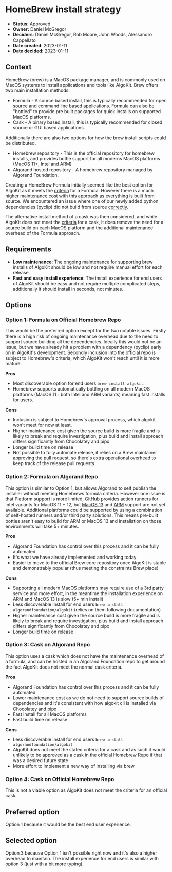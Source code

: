 # HomeBrew install strategy

- **Status**: Approved
- **Owner:** Daniel McGregor
- **Deciders**: Daniel McGregor, Rob Moore, John Woods, Alessandro Cappellato
- **Date created**: 2023-01-11
- **Date decided:** 2023-01-11

## Context

HomeBrew (brew) is a MacOS package manager, and is commonly used on MacOS systems to install applications and tools like AlgoKit. Brew offers two main installation methods.

 * Formula - A source based install, this is typically recommended for open source and command line based applications. Formula can also be "bottled" to provide pre built packages for quick installs on supported MacOS platforms.
 * Cask - A binary based install, this is typically recommended for closed source or GUI based applications.

Additionally there are also two options for how the brew install scripts could be distributed.

* Homebrew repository - This is the official repository for homebrew installs, and provides bottle support for all moderns MacOS platforms (MacOS 11+, Intel and ARM)
* Algorand hosted repository - A homebrew repository managed by Algorand Foundation.

Creating a HomeBrew Formula initially seemed like the best option for AlgoKit as it meets the [criteria](https://docs.brew.sh/Acceptable-Formulae) for a Formula. However there is a much higher maintenance cost with this approach as everything is built from source. We encountered an issue where one of our newly added python dependencies (pyclip) did not build from source [correctly](https://github.com/algorandfoundation/homebrew-tap/actions/runs/3884956190/jobs/6628201057#step:8:2871). 

The alternative install method of a cask was then considered, and while AlgoKit does not meet the [criteria](https://docs.brew.sh/Acceptable-Casks) for a cask, it does remove the need for a source build on each MacOS platform and the additional maintenance overhead of the Formula approach.

## Requirements

- **Low maintenance**: The ongoing maintenance for supporting brew installs of AlgoKit should be low and not require manual effort for each release.
- **Fast and easy install experience**: The install experience for end users of AlgoKit should be easy and not require multiple complicated steps, additionally it should install in seconds, not minutes.

## Options

### Option 1: Formula on Official Homebrew Repo

This would be the preferred option except for the two notable issues. Firstly there is a high risk of ongoing maintenance overhead due to the need to support source building all the dependencies. Ideally this would not be an issue, but we have already hit a problem with a dependency (pyclip) early on in AlgoKit's development. Secondly inclusion into the official repo is subject to Homebrew's criteria, which AlgoKit won't reach until it is more mature.

**Pros**
* Most discoverable option for end users `brew install algokit`.
* Homebrew supports automatically bottling on all modern MacOS platforms (MacOS 11+ both Intel and ARM variants) meaning fast installs for users.

**Cons**
* Inclusion is subject to Homebrew's approval process, which algokit won't meet for now at least.
* Higher maintenance cost given the source build is more fragile and is likely to break and require investigation, plus build and install approach differs significantly from Chocolatey and pipx
* Longer build time on release
* Not possible to fully automate release, it relies on a Brew maintainer approving the pull request, so there's extra operational overhead to keep track of the release pull requests

### Option 2: Formula on Algorand Repo

This option is similar to Option 1, but allows Algorand to self publish the installer without meeting Homebrews formula criteria. However one issue is that Platform support is more limited, GitHub provides action runners for intel variants for MacOS 11 + 12, but [MacOS 13](https://github.com/github/roadmap/issues/620) and [ARM](https://github.com/github/roadmap/issues/528) support are not yet available. Additional platforms could be supported by using a combination of self-hosted runners and/or third party solutions. This means pre-built bottles aren't easy to build for ARM or MacOS 13 and installation on those environments will take 5+ minutes.

**Pros**
* Algorand Foundation has control over this process and it can be fully automated
* It's what we have already implemented and working today
* Easier to move to the official Brew core repository once AlgoKit is stable and demonstrably popular (thus meeting the constraints Brew place)

**Cons**
* Supporting all modern MacOS platforms may require use of a 3rd party service and more effort, in the meantime the installation experience on ARM and MacOS 13 is slow (5+ min install)
* Less discoverable install for end users `brew install algorandfoundation/algokit` (relies on them following documentation)
* Higher maintenance cost given the source build is more fragile and is likely to break and require investigation, plus build and install approach differs significantly from Chocolatey and pipx
* Longer build time on release

### Option 3: Cask on Algorand Repo

This option uses a cask which does not have the maintenance overhead of a formula, and can be hosted in an Algorand Foundation repo to get around the fact AlgoKit does not meet the normal cask criteria.

**Pros**
* Algorand Foundation has control over this process and it can be fully automated
* Lower maintenance cost as we do not need to support source builds of dependencies and it's consistent with how algokit cli is installed via Chocolatey and pipx
* Fast install for all MacOS platforms
* Fast build time on release

**Cons**
* Less discoverable install for end users `brew install algorandfoundation/algokit`
* AlgoKit does not meet the stated criteria for a cask and as such it would unlikely to be approved as a cask in the official Homebrew Repo if that was a desired future state
* More effort to implement a new way of installing via brew

### Option 4: Cask on Official Homebrew Repo

This is not a viable option as AlgoKit does not meet the criteria for an official cask.

## Preferred option

Option 1 because it would be the best end user experience.

## Selected option

Option 3 because Option 1 isn't possible right now and it's also a higher overhead to maintain. The install experience for end users is similar with option 3 (just with a bit more typing).

